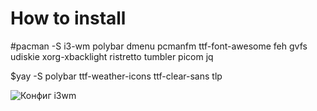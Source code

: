 # How to install 
#pacman -S i3-wm polybar dmenu pcmanfm ttf-font-awesome feh gvfs udiskie xorg-xbacklight ristretto tumbler picom jq

$yay -S polybar ttf-weather-icons ttf-clear-sans tlp

![Конфиг i3wm](https://i.imgur.com/ReFLOSw.png "Конфиг i3wm")
